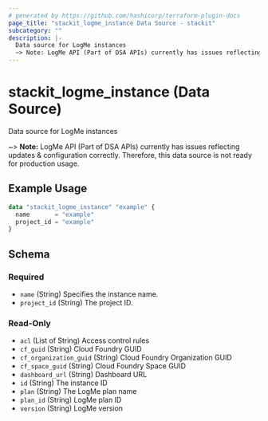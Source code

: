 ```yaml
---
# generated by https://github.com/hashicorp/terraform-plugin-docs
page_title: "stackit_logme_instance Data Source - stackit"
subcategory: ""
description: |-
  Data source for LogMe instances
  ~> Note: LogMe API (Part of DSA APIs) currently has issues reflecting updates & configuration correctly. Therefore, this data source is not ready for production usage.
---
```


# stackit_logme_instance (Data Source)

Data source for LogMe instances

~> **Note:** LogMe API (Part of DSA APIs) currently has issues reflecting updates & configuration correctly. Therefore, this data source is not ready for production usage.

## Example Usage

```terraform
data "stackit_logme_instance" "example" {
  name       = "example"
  project_id = "example"
}
```

<!-- schema generated by tfplugindocs -->
## Schema

### Required

- `name` (String) Specifies the instance name.
- `project_id` (String) The project ID.

### Read-Only

- `acl` (List of String) Access control rules
- `cf_guid` (String) Cloud Foundry GUID
- `cf_organization_guid` (String) Cloud Foundry Organization GUID
- `cf_space_guid` (String) Cloud Foundry Space GUID
- `dashboard_url` (String) Dashboard URL
- `id` (String) The instance ID
- `plan` (String) The LogMe plan name
- `plan_id` (String) LogMe plan ID
- `version` (String) LogMe version


